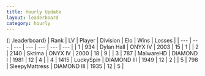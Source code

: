 ```yaml
---
title: Hourly Update
layout: leaderboard
category: hourly
---
```


{: .leaderboard}
| Rank | LV | Player | Division | Elo | Wins | Losses |
| --- | --- | --- | --- | --- | --- | --- |
| <span data-change="0">1</span> | 934 | <span title="ID: 174294">Dylan Hall</span> | ONYX IV | <span data-change="0">2003</span> | <span data-change="0">15</span> | <span data-change="0">1</span> |
| <span data-change="0">2</span> | 2140 | <span title="ID: 353063">Sktima</span> | ONYX IV | <span data-change="0">2000</span> | <span data-change="0">18</span> | <span data-change="0">9</span> |
| <span data-change="0">3</span> | 787 | <span title="ID: 261794">MalwareHD</span> | DIAMOND I | <span data-change="18">1981</span> | <span data-change="3">12</span> | <span data-change="1">4</span> |
| <span data-change="0">4</span> | 1415 | <span title="ID: 498412">LuckySpin</span> | DIAMOND III | <span data-change="0">1949</span> | <span data-change="0">12</span> | <span data-change="0">2</span> |
| <span data-change="0">5</span> | 798 | <span title="ID: 153129">SleepyMattress</span> | DIAMOND III | <span data-change="0">1935</span> | <span data-change="0">12</span> | <span data-change="0">5</span> |